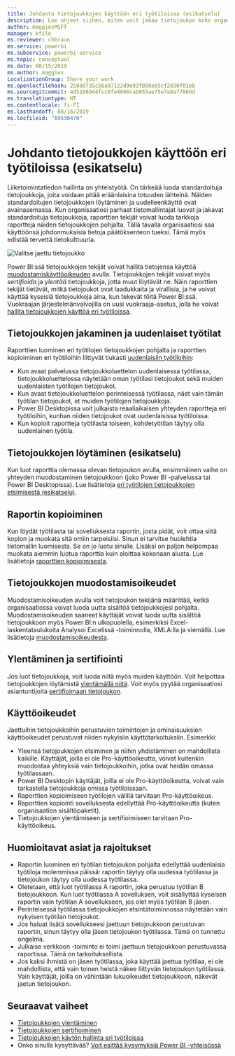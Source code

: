 ```yaml
---
title: Johdanto tietojoukkojen käyttöön eri työtiloissa (esikatselu)
description: Lue ohjeet siihen, miten voit jakaa tietojoukon koko organisaation käyttäjien kanssa. Tämän ansiosta he voivat luoda omissa työtiloissaan raportteja, jotka perustuvat sinun tietojoukkoosi.
author: maggiesMSFT
manager: kfile
ms.reviewer: chbraun
ms.service: powerbi
ms.subservice: powerbi-service
ms.topic: conceptual
ms.date: 08/15/2019
ms.author: maggies
LocalizationGroup: Share your work
ms.openlocfilehash: 258dd735c5ba97122d9e93f888e65cf2030f01eb
ms.sourcegitcommit: 4d5166944fcc6fe4666cab055ae75e7a0a77866d
ms.translationtype: HT
ms.contentlocale: fi-FI
ms.lasthandoff: 08/16/2019
ms.locfileid: "69530470"
---
```

# <a name="intro-to-datasets-across-workspaces-preview"></a>Johdanto tietojoukkojen käyttöön eri työtiloissa (esikatselu)

Liiketoimintatiedon hallinta on yhteistyötä. On tärkeää luoda standardoituja tietojoukkoja, joita voidaan pitää eräänlaisina totuuden lähteinä. Näiden standardoitujen tietojoukkojen löytäminen ja uudelleenkäyttö ovat avainasemassa. Kun organisaatiosi parhaat tietomallintajat luovat ja jakavat standardoituja tietojoukkoja, raporttien tekijät voivat luoda tarkkoja raportteja näiden tietojoukkojen pohjalta. Tällä tavalla organisaatiosi saa käyttöönsä johdonmukaisia tietoja päätöksenteon tueksi. Tämä myös edistää tervettä tietokulttuuria.

![Valitse jaettu tietojoukko](media/service-datasets-across-workspaces/power-bi-select-shared-dataset.png)

Power BI:ssä tietojoukkojen tekijät voivat hallita tietojensa käyttöä [muodostamiskäyttöoikeuden](service-datasets-build-permissions.md#build-permissions-for-shared-datasets) avulla. Tietojoukkojen tekijät voivat myös *sertifioida* ja *ylentää* tietojoukkoja, jotta muut löytävät ne. Näin raporttien tekijät tietävät, mitkä tietojoukot ovat laadukkaita ja virallisia, ja he voivat käyttää kyseisiä tietojoukkoja aina, kun tekevät töitä Power BI:ssä. Vuokraajan järjestelmänvalvojilla on uusi vuokraaja-asetus, jolla he voivat [hallita tietojoukkojen käyttöä eri työtiloissa](service-datasets-admin-across-workspaces.md).

## <a name="dataset-sharing-and-the-new-workspace-experience"></a>Tietojoukkojen jakaminen ja uudenlaiset työtilat

Raporttien luominen eri työtilojen tietojoukkojen pohjalta ja raporttien kopioiminen eri työtiloihin liittyvät tiukasti [uudenlaisiin työtiloihin](service-create-the-new-workspaces.md):

- Kun avaat palvelussa tietojoukkoluettelon uudenlaisessa työtilassa, tietojoukkoluettelossa näytetään oman työtilasi tietojoukot sekä muiden uudenlaisten työtilojen tietojoukot. 
- Kun avaat tietojoukkoluettelon perinteisessä työtilassa, näet vain tämän työtilan tietojoukot, et muiden työtilojen tietojoukkoja.
- Power BI Desktopissa voit julkaista reaaliaikaisen yhteyden raportteja eri työtiloihin, kunhan niiden tietojoukot ovat uudenlaisissa työtiloissa.
- Kun kopioit raportteja työtilasta toiseen, kohdetyötilan täytyy olla uudenlainen työtila.

## <a name="discover-datasets-preview"></a>Tietojoukkojen löytäminen (esikatselu)

Kun luot raporttia olemassa olevan tietojoukon avulla, ensimmäinen vaihe on yhteyden muodostaminen tietojoukkoon (joko Power BI -palvelussa tai Power BI Desktopissa). Lue lisätietoja [eri työtilojen tietojoukkojen etsimisestä (esikatselu)](service-datasets-discover-across-workspaces.md).

## <a name="copy-a-report"></a>Raportin kopioiminen

Kun löydät työtilasta tai sovelluksesta raportin, josta pidät, voit ottaa siitä kopion ja muokata sitä omiin tarpeisiisi. Sinun ei tarvitse huolehtia tietomallin luomisesta. Se on jo luotu sinulle. Lisäksi on paljon helpompaa muokata aiemmin luotua raporttia kuin aloittaa kokonaan alusta. Lue lisätietoja [raporttien kopioimisesta](service-datasets-copy-reports.md).

## <a name="build-permission-for-datasets"></a>Tietojoukkojen muodostamisoikeudet

Muodostamisoikeuden avulla voit tietojoukon tekijänä määrittää, ketkä organisaatiossa voivat luoda uutta sisältöä tietojoukkojesi pohjalta. Muodostamisoikeuden saaneet käyttäjät voivat luoda uutta sisältöä tietojoukkoon myös Power BI:n ulkopuolella, esimerkiksi Excel-laskentataulukoita Analysoi Excelissä -toiminnolla, XMLA:lla ja viemällä. Lue lisätietoja [muodostamisoikeudesta](service-datasets-build-permissions.md#build-permissions-for-shared-datasets).

## <a name="promotion-and-certification"></a>Ylentäminen ja sertifiointi

Jos luot tietojoukkoja, voit luoda niitä myös muiden käyttöön. Voit helpottaa tietojoukkojen löytämistä [ylentämällä niitä](service-datasets-promote.md). Voit myös pyytää organisaatiosi asiantuntijoita [sertifioimaan tietojoukon](service-datasets-certify.md).

## <a name="licensing"></a>Käyttöoikeudet

Jaettuihin tietojoukkoihin perustuvien toimintojen ja ominaisuuksien käyttöoikeudet perustuvat niiden nykyisiin käyttötarkoituksiin. Esimerkki:

- Yleensä tietojoukkojen etsiminen ja niihin yhdistäminen on mahdollista kaikille. Käyttäjät, joilla ei ole Pro-käyttöoikeutta, voivat kuitenkin muodostaa yhteyksiä vain tietojoukkoihin, jotka ovat heidän omassa työtilassaan.
- Power BI Desktopin käyttäjät, joilla ei ole Pro-käyttöoikeutta, voivat vain tarkastella tietojoukkoja omissa työtiloissaan.
- Raporttien kopioimiseen työtilojen välillä tarvitaan Pro-käyttöoikeus.
- Raporttien kopiointi sovelluksesta edellyttää Pro-käyttöoikeutta (kuten organisaation sisältöpaketit).
- Tietojoukkojen ylentämiseen ja sertifioimiseen tarvitaan Pro-käyttöoikeus.

## <a name="considerations-and-limitations"></a>Huomioitavat asiat ja rajoitukset

- Raportin luominen eri työtilan tietojoukon pohjalta edellyttää uudenlaisia työtiloja molemmissa päissä: raportin täytyy olla uudessa työtilassa ja tietojoukon täytyy olla uudessa työtilassa.
- Oletetaan, että luot työtilassa A raportin, joka perustuu työtilan B tietojoukkoon. Kun luot työtilassa A sovelluksen, voit sisällyttää kyseisen raportin vain työtilan A sovellukseen, jos olet myös työtilan B jäsen.
- Perinteisessä työtilassa tietojoukkojen etsintätoiminnossa näytetään vain nykyisen työtilan tietojoukot.
- Jos haluat lisätä sovellukseesi jaettuun tietojoukkoon perustuvan raportin, sinun täytyy olla jäsen tietojoukon työtilassa. Tämä on tunnettu ongelma.
- Julkaise verkkoon -toiminto ei toimi jaettuun tietojoukkoon perustuvassa raportissa. Tämä on tarkoituksellista.
- Jos kaksi ihmistä on jäsen työtilassa, joka käyttää jaettua työtilaa, ei ole mahdollista, että vain toinen heistä näkee liittyvän tietojoukon työtilassa. Vain käyttäjät, joilla on vähintään lukuoikeudet tietojoukkoon, näkevät jaetun tietojoukon. 

## <a name="next-steps"></a>Seuraavat vaiheet

- [Tietojoukkojen ylentäminen](service-datasets-promote.md)
- [Tietojoukkojen sertifioiminen](service-datasets-certify.md)
- [Tietojoukkojen käytön hallinta eri työtiloissa](service-datasets-admin-across-workspaces.md)
- Onko sinulla kysyttävää? [Voit esittää kysymyksiä Power BI -yhteisössä](http://community.powerbi.com/)
